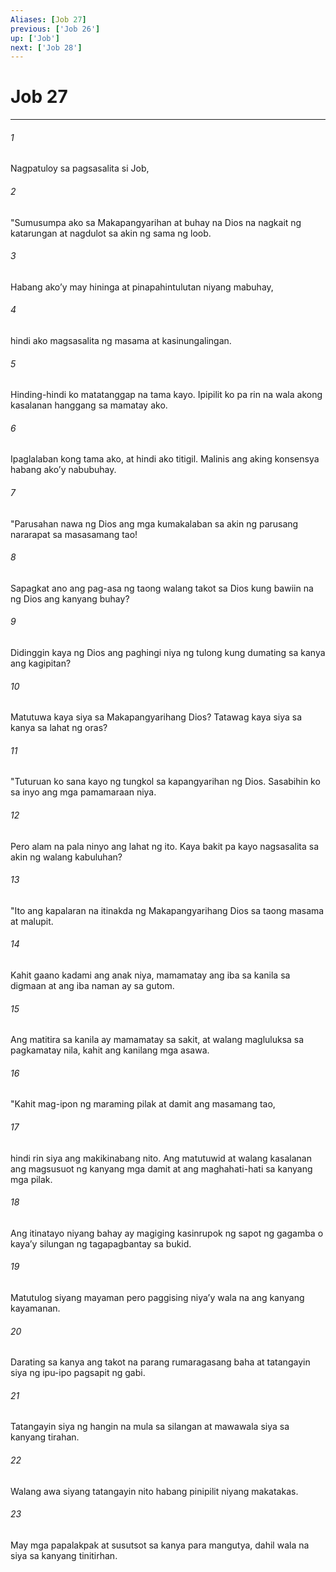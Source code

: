```yaml
---
Aliases: [Job 27]
previous: ['Job 26']
up: ['Job']
next: ['Job 28']
---
```

# Job 27

***

###### 1
Nagpatuloy sa pagsasalita si Job, 

###### 2
"Sumusumpa ako sa Makapangyarihan at buhay na Dios na nagkait ng katarungan at nagdulot sa akin ng sama ng loob. 

###### 3
Habang akoʼy may hininga at pinapahintulutan niyang mabuhay, 

###### 4
hindi ako magsasalita ng masama at kasinungalingan. 

###### 5
Hinding-hindi ko matatanggap na tama kayo. Ipipilit ko pa rin na wala akong kasalanan hanggang sa mamatay ako. 

###### 6
Ipaglalaban kong tama ako, at hindi ako titigil. Malinis ang aking konsensya habang akoʼy nabubuhay. 

###### 7
"Parusahan nawa ng Dios ang mga kumakalaban sa akin ng parusang nararapat sa masasamang tao! 

###### 8
Sapagkat ano ang pag-asa ng taong walang takot sa Dios kung bawiin na ng Dios ang kanyang buhay? 

###### 9
Didinggin kaya ng Dios ang paghingi niya ng tulong kung dumating sa kanya ang kagipitan? 

###### 10
Matutuwa kaya siya sa Makapangyarihang Dios? Tatawag kaya siya sa kanya sa lahat ng oras? 

###### 11
"Tuturuan ko sana kayo ng tungkol sa kapangyarihan ng Dios. Sasabihin ko sa inyo ang mga pamamaraan niya. 

###### 12
Pero alam na pala ninyo ang lahat ng ito. Kaya bakit pa kayo nagsasalita sa akin ng walang kabuluhan? 

###### 13
"Ito ang kapalaran na itinakda ng Makapangyarihang Dios sa taong masama at malupit. 

###### 14
Kahit gaano kadami ang anak niya, mamamatay ang iba sa kanila sa digmaan at ang iba naman ay sa gutom. 

###### 15
Ang matitira sa kanila ay mamamatay sa sakit, at walang magluluksa sa pagkamatay nila, kahit ang kanilang mga asawa. 

###### 16
"Kahit mag-ipon ng maraming pilak at damit ang masamang tao, 

###### 17
hindi rin siya ang makikinabang nito. Ang matutuwid at walang kasalanan ang magsusuot ng kanyang mga damit at ang maghahati-hati sa kanyang mga pilak. 

###### 18
Ang itinatayo niyang bahay ay magiging kasinrupok ng sapot ng gagamba o kayaʼy silungan ng tagapagbantay sa bukid. 

###### 19
Matutulog siyang mayaman pero paggising niyaʼy wala na ang kanyang kayamanan. 

###### 20
Darating sa kanya ang takot na parang rumaragasang baha at tatangayin siya ng ipu-ipo pagsapit ng gabi. 

###### 21
Tatangayin siya ng hangin na mula sa silangan at mawawala siya sa kanyang tirahan. 

###### 22
Walang awa siyang tatangayin nito habang pinipilit niyang makatakas. 

###### 23
May mga papalakpak at susutsot sa kanya para mangutya, dahil wala na siya sa kanyang tinitirhan.
